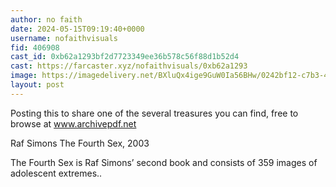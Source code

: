 ```yaml
---
author: no faith
date: 2024-05-15T09:19:40+0000
username: nofaithvisuals
fid: 406908
cast_id: 0xb62a1293bf2d7723349ee36b578c56f88d1b52d4
cast: https://farcaster.xyz/nofaithvisuals/0xb62a1293
image: https://imagedelivery.net/BXluQx4ige9GuW0Ia56BHw/0242bf12-c7b3-4d1b-34ae-511f85efa400/original
layout: post
---
```


Posting this to share one of the several treasures you can find, free to browse at www.archivepdf.net

Raf Simons The Fourth Sex, 2003

The Fourth Sex is Raf Simons’ second book and consists of 359 images of adolescent extremes..

<img src='https://imagedelivery.net/BXluQx4ige9GuW0Ia56BHw/0242bf12-c7b3-4d1b-34ae-511f85efa400/original' alt='' referrerpolicy='no-referrer'/>
